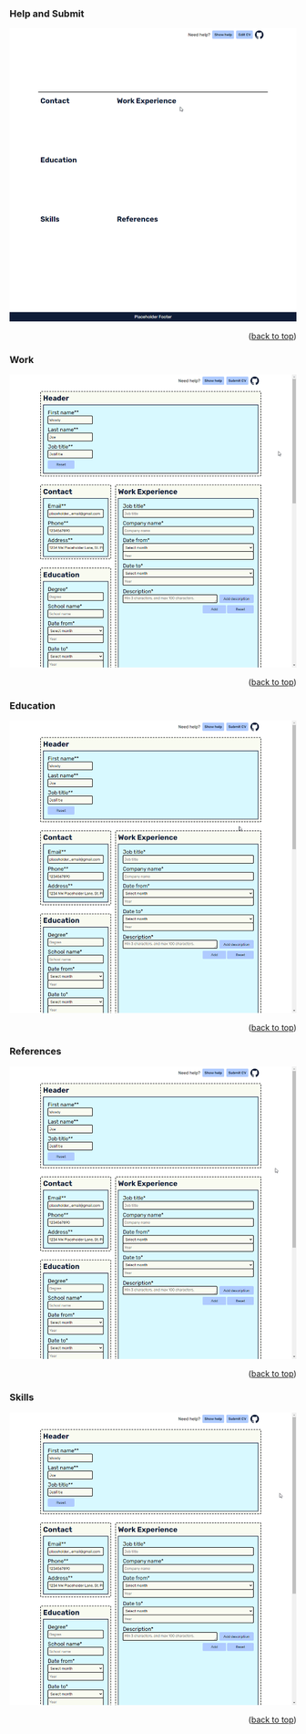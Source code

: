 <a name="demo-top"></a>

<!-- Help and Submit -->

### Help and Submit

[![CV Application Help and Submit Gif][help-submit-gif]](./demo_help_submit.gif)

<p align="right">(<a href="#demo-top">back to top</a>)</p>

<!-- Work -->

### Work

[![CV Application Gif][work-gif]](./demo_work.gif)

<p align="right">(<a href="#demo-top">back to top</a>)</p>

<!-- Education -->

### Education

[![CV Application Gif][education-gif]](./demo_education.gif)

<p align="right">(<a href="#demo-top">back to top</a>)</p>

<!-- References -->

### References

[![CV Application Gif][references-gif]](./demo_references.gif)

<p align="right">(<a href="#demo-top">back to top</a>)</p>

<!-- Skills -->

### Skills

[![CV Application Gif][skills-gif]](./demo_skills.gif)

<p align="right">(<a href="#demo-top">back to top</a>)</p>

<!-- MARKDOWN LINKS & IMAGES -->

[help-submit-gif]: ./demo_help_submit.gif
[work-gif]: ./demo_work.gif
[education-gif]: ./demo_education.gif
[references-gif]: ./demo_references.gif
[skills-gif]: ./demo_skills.gif
